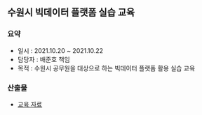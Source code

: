 ## 수원시 빅데이터 플랫폼 실습 교육
### 요약
- 일시 : 2021.10.20 ~ 2021.10.22
- 담당자 : 배준호 책임
- 목적 : 수원시 공무원을 대상으로 하는 빅데이터 플랫폼 활용 실습 교육
 
### 산출물
- [교육 자료](https://github.com/juunho/Suwon-2021/blob/afbad0042a9f445ca1a38ddf8573538f55c6902b/Presentation/%EC%88%98%EC%9B%90%EC%8B%9C%20%EB%B9%85%EB%8D%B0%EC%9D%B4%ED%84%B0%20%ED%94%8C%EB%9E%AB%ED%8F%BC%20%EC%8B%A4%EC%8A%B5%20%EA%B5%90%EC%9C%A1.pdf)
